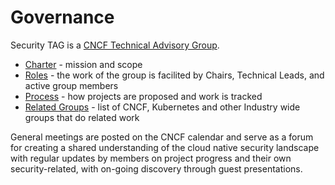 # Governance

Security TAG is a [CNCF Technical Advisory Group](https://github.com/cncf/toc/tree/main/tags).

* [Charter](charter.md) - mission and scope
* [Roles](roles.md) - the work of the group is facilited by Chairs, Technical Leads, and active group members
* [Process](process.md) - how projects are proposed and work is tracked
* [Related Groups](./related-groups/README.md) - list of CNCF, Kubernetes and other Industry wide groups that do related work 

General meetings are posted on the CNCF calendar and serve as a forum for creating a shared understanding of the cloud native security landscape with regular updates by members on project progress and their own security-related, with on-going discovery through guest presentations.
